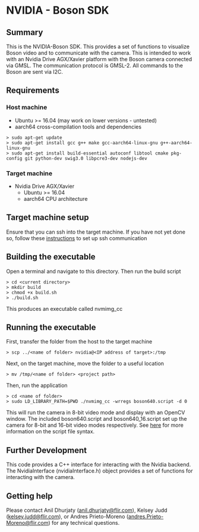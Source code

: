 # NVIDIA - Boson SDK

## Summary
This is the NVIDIA-Boson SDK. This provides a set of functions to visualize Boson video and to communicate with the camera. This is intended to work with an Nvidia Drive AGX/Xavier platform with the Boson camera connected via GMSL. The communication protocol is GMSL-2. All commands to the Boson are sent via I2C. 

## Requirements

### Host machine

- Ubuntu >= 16.04 (may work on lower versions - untested)
- aarch64 cross-compilation tools and dependencies
```
> sudo apt-get update
> sudo apt-get install gcc g++ make gcc-aarch64-linux-gnu g++-aarch64-linux-gnu
> sudo apt-get install build-essential autoconf libtool cmake pkg-config git python-dev swig3.0 libpcre3-dev nodejs-dev
```
### Target machine

- Nvidia Drive AGX/Xavier
    - Ubuntu >= 16.04
    - aarch64 CPU architecture

## Target machine setup

Ensure that you can ssh into the target machine. If you have not yet done so, follow these [instructions](https://developer.nvidia.com/drive/learn/tutorial-ssh) to set up ssh communication

## Building the executable

Open a terminal and navigate to this directory. Then run the build script
```
> cd <current directory>
> mkdir build
> chmod +x build.sh
> ./build.sh
```
This produces an executable called nvmimg_cc

## Running the executable

First, transfer the folder from the host to the target machine
```
> scp ../<name of folder> nvidia@<IP address of target>:/tmp
```
Next, on the target machine, move the folder to a useful location
```
> mv /tmp/<name of folder> <project path>
```
Then, run the application
```
> cd <name of folder>
> sudo LD_LIBRARY_PATH=$PWD ./nvmimg_cc -wrregs boson640.script -d 0
```
This will run the camera in 8-bit video mode and display with an OpenCV window. The included boson640.script and boson640_16.script set up the camera for 8-bit and 16-bit video modes respectively. See [here](https://docs.nvidia.com/drive/active/5.1.0.2L/nvvib_docs/index.html#page/DRIVE_OS_Linux_SDK_Development_Guide%2FNvMedia%2Fnvmedia_nvmimg_cc.html%23wwpID0E0PB0HA) for more information on the script file syntax.

## Further Development
This code provides a C++ interface for interacting with the Nvidia backend. The NvidiaInterface (nvidiaInterface.h) object provides a set of functions for interacting with the camera.

## Getting help
Please contact Anil Dhurjaty (anil.dhurjaty@flir.com), Kelsey Judd (kelsey.judd@flir.com), or Andres Prieto-Moreno (andres.Prieto-Moreno@flir.com) for any technical questions.






